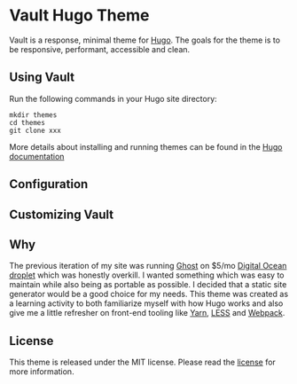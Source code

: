 # Vault Hugo Theme

Vault is a response, minimal theme for [Hugo](https://gohugo.io/).  The goals for the theme is to be responsive, performant, accessible and clean.

<!-- Example  -->


## Using Vault

Run the following commands in your Hugo site directory:

```
mkdir themes
cd themes
git clone xxx
```

More details about installing and running themes can be found in the [Hugo documentation](https://gohugo.io/themes/installing-and-using-themes/)

## Configuration

<!-- Configuration details -->

<!-- Using Steps/Config Details -->

## Customizing Vault

<!-- Notes on customizing resources under /src -->

## Why

The previous iteration of my site was running [Ghost](https://ghost.org/) on $5/mo [Digital Ocean droplet](https://m.do.co/c/dd662b01af42) which was honestly overkill.  I wanted something which was easy to maintain while also being as portable as possible. I decided that a static site generator would be a good choice for my needs.  This theme was created as a learning activity to both familiarize myself with how Hugo works and also give me a little refresher on front-end tooling like [Yarn](https://yarnpkg.com/en/), [LESS](http://lesscss.org/) and [Webpack](https://webpack.js.org/).

## License

This theme is released under the MIT license. Please read the [license](xxx/blob/master/LICENSE.md) for more information.
